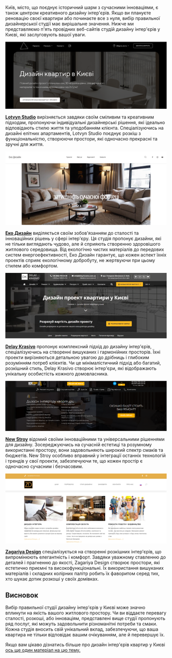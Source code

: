 Київ, місто, що поєднує історичний шарм з сучасними інноваціями, є також центром креативного дизайну інтер'єрів. Якщо ви плануєте реновацію своєї квартири або починаєте все з нуля, вибір правильної дизайнерської студії має вирішальне значення. Нижче ми представляємо п'ять провідних веб-сайтів студій дизайну інтер'єрів у Києві, які заслуговують вашої уваги.

![Lotvyn Studio](/images/lotvyn.png)

[**Lotvyn Studio**](https://www.lotvynstudio.com/kyiv/apartment-design) вирізняється завдяки своїм сміливим та креативним підходам, пропонуючи індивідуальні дизайнерські рішення, які ідеально відповідають стилю життя та уподобанням клієнта. Спеціалізуючись на дизайні елітних апартаментів, Lotvyn Studio поєднує розкіш з функціональністю, створюючи простори, які одночасно прекрасні та зручні для життя.

![Еко Дизайн](/images/Eko1.png)

[**Еко Дизайн**](https://eko.kyiv.ua/) виділяється своїм зобов'язанням до сталості та інноваційних рішень у сфері інтер'єру. Ця студія пропонує дизайни, які не тільки виглядають чудово, але й сприяють створенню здоровішого житлового середовища. Від екологічно чистих матеріалів до передових систем енергоефективності, Еко Дизайн гарантує, що кожен аспект їхніх проектів сприяє екологічному добробуту, не жертвуючи при цьому стилем або комфортом.

![Delay Krasivo](/images/delaykrasivo.png)

[**Delay Krasivo**](https://delay-krasivo.com.ua/uk/dyzain-proekt/) пропонує комплексний підхід до дизайну інтер'єрів, спеціалізуючись на створенні вишуканих і гармонійних просторів. Їхні проекти вирізняються детальною увагою до дрібниць і глибоким розумінням потреб клієнтів. Чи це мінімалістичний підхід або багатий, розкішний стиль, Delay Krasivo створює інтер'єри, які відображають унікальну особистість кожного домовласника. 

![New Stroy](/images/newstroy.png)

[**New Stroy**](https://newstroy.com.ua/dizajn-kvartir-2.html) відомий своїми інноваційними та універсальними рішеннями для дизайну. Зосереджуючись на сучасній естетиці та розумному використанні простору, вони задовольняють широкий спектр смаків та бюджетів. New Stroy особливо вправний у інтеграції останніх технологій і трендів у свої проекти, забезпечуючи те, що кожен простір є одночасно сучасним і безчасовим.

![Zagariya Design](/images/zagariya.png)

[**Zagariya Design**](https://zagariya-design.com.ua/uk/) спеціалізується на створенні розкішних інтер'єрів, що випромінюють елегантність і комфорт. Завдяки уважному ставленню до деталей і прагненню до якості, Zagariya Design створює простори, які естетично приємні та високофункціональні. Їх використання вишуканих матеріалів і складних колірних палітр робить їх фаворитом серед тих, хто шукає дотик розкоші у своїх домівках.

Висновок
-----------
Вибір правильної студії дизайну інтер'єрів у Києві може значно вплинути на якість вашого житлового простору. Чи ви віддаєте перевагу сталості, розкоші, або інноваціям, представлені вище студії пропонують ряд послуг, які можуть задовольнити різноманітні потреби та смаки. Кожна студія вносить свій унікальний вклад, забезпечуючи, що ваша квартира не тільки відповідає вашим очікуванням, але й перевершує їх.

Якщо вам цікаво дізнатись більше про дизайн інтер'єрів квартир у Києві [ось ще один матеріал на цю тему.](https://dyzain-interieru-kyiv.weebly.com/)
